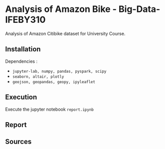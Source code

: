 # Analysis of Amazon Bike - Big-Data-IFEBY310

Analysis of Amazon Citibike dataset for University Course.

## Installation

Dependencies : 
- `jupyter-lab, numpy, pandas, pyspark, scipy` 
- `seaborn, altair, plotly`
- `geojson, geopandas, geopy, ipyleaflet`

## Execution

Execute the jupyter notebook `report.ipynb`

## Report

## Sources

